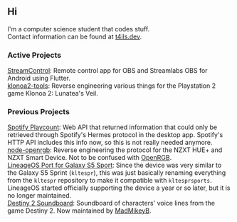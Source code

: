 ## Hi
I'm a computer science student that codes stuff.<br>
Contact information can be found at [t4ils.dev](https://t4ils.dev).
<!--
![entriphy's GitHub stats](https://github-readme-stats.vercel.app/api?username=entriphy&show_icons=true&title_color=2196F3&bg_color=212121&text_color=FAFAFA&hide_border=true)
-->
### Active Projects
[StreamControl](https://play.google.com/store/apps/details?id=dev.t4ils.obs_remote): Remote control app for OBS and Streamlabs OBS for Android using Flutter.<br>
[klonoa2-tools](https://github.com/entriphy/klonoa2-tools): Reverse engineering various things for the Playstation 2 game Klonoa 2: Lunatea's Veil.

### Previous Projects
[Spotify Playcount](https://github.com/entriphy/sp-playcount-librespot): Web API that returned information that could only be retrieved through Spotify's Hermes protocol in the desktop app. Spotify's HTTP API includes this info now, so this is not really needed anymore.<br>
[node-openrgb](https://github.com/entriphy/node-openrgb): Reverse engineering the protocol for the NZXT HUE+ and NZXT Smart Device. Not to be confused with [OpenRGB](https://gitlab.com/CalcProgrammer1/OpenRGB).<br>
[LineageOS Port for Galaxy S5 Sport](https://github.com/entriphy/android_device_samsung_kltesprsports): Since the device was very similar to the Galaxy S5 Sprint (`kltespr`), this was just basically renaming everything from the `kltespr` repository to make it compatible with `kltesprsports`. LineageOS started officially supporting the device a year or so later, but it is no longer maintained.<br>
[Destiny 2 Soundboard](https://github.com/entriphy/Destiny2-Soundboard): Soundboard of characters' voice lines from the game Destiny 2. Now maintained by [MadMikeyB](https://github.com/MadMikeyB/Destiny2-Soundboard).
